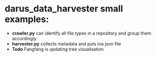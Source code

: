 # darus_data_harvester small examples:

- **crawler.py** can identify all file types in a repository and group them accordingly
- **harvester.py** collects metadata and puts ina json file
- **Todo** Fangfang is updating tree visualisation
